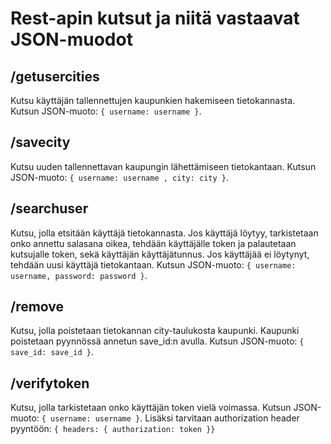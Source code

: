# Rest-apin kutsut ja niitä vastaavat JSON-muodot

## /getusercities
Kutsu käyttäjän tallennettujen kaupunkien hakemiseen tietokannasta.
Kutsun JSON-muoto: `{ username: username }`.

## /savecity
Kutsu uuden tallennettavan kaupungin lähettämiseen tietokantaan. Kutsun JSON-muoto:
`{ username: username , city: city }`.

## /searchuser
Kutsu, jolla etsitään käyttäjä tietokannasta. Jos käyttäjä löytyy, tarkistetaan onko annettu salasana oikea,
tehdään käyttäjälle token ja palautetaan kutsujalle token, sekä käyttäjän käyttäjätunnus. Jos käyttäjää
ei löytynyt, tehdään uusi käyttäjä tietokantaan. Kutsun JSON-muoto: `{ username: username, password: password }`.

## /remove
Kutsu, jolla poistetaan tietokannan city-taulukosta kaupunki. Kaupunki poistetaan pyynnössä annetun save_id:n avulla.
Kutsun JSON-muoto: `{ save_id: save_id }`.

## /verifytoken
Kutsu, jolla tarkistetaan onko käyttäjän token vielä voimassa. Kutsun JSON-muoto: `{ username: username }`.
Lisäksi tarvitaan authorization header pyyntöön: `{ headers: { authorization: token }}`